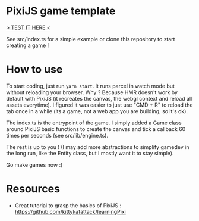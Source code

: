 # PixiJS game template

[> TEST IT HERE <](https://pixi-game-template.vercel.app/)

See src/index.ts for a simple example or clone this repository to start creating a game !

# How to use

To start coding, just run `yarn start`. It runs parcel in watch mode but without reloading your browser. Why ? Because HMR doesn't work by default with PixiJS (it recreates the canvas, the webgl context and reload all assets everytime). I figured it was easier to just use "CMD + R" to reload the tab once in a while (its a game, not a web app you are building, so it's ok).

The index.ts is the entrypoint of the game. I simply added a Game class around PixiJS basic functions to create the canvas and tick a callback 60 times per seconds (see src/lib/engine.ts).

The rest is up to you ! (I may add more abstractions to simplify gamedev in the long run, like the Entity class, but I mostly want it to stay simple).

Go make games now :)

# Resources

- Great tutorial to grasp the basics of PixiJS : https://github.com/kittykatattack/learningPixi
